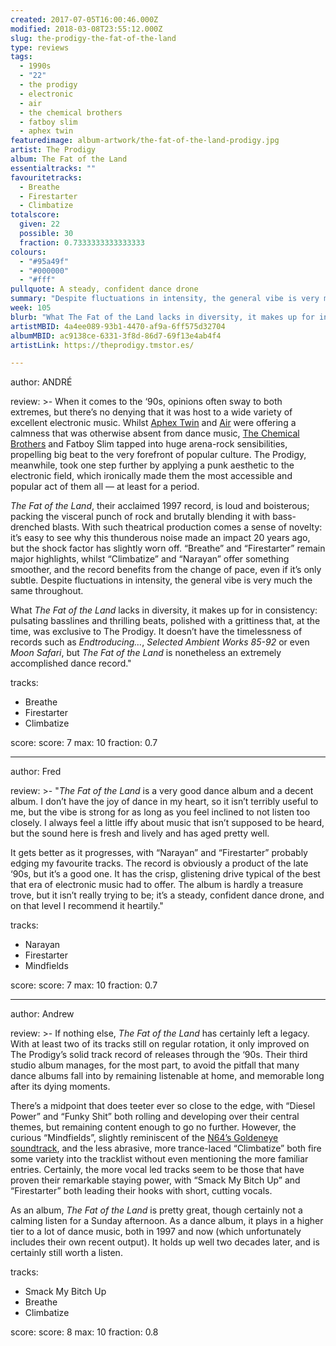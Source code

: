 ```yaml
---
created: 2017-07-05T16:00:46.000Z
modified: 2018-03-08T23:55:12.000Z
slug: the-prodigy-the-fat-of-the-land
type: reviews
tags:
  - 1990s
  - "22"
  - the prodigy
  - electronic
  - air
  - the chemical brothers
  - fatboy slim
  - aphex twin
featuredimage: album-artwork/the-fat-of-the-land-prodigy.jpg
artist: The Prodigy
album: The Fat of the Land
essentialtracks: ""
favouritetracks:
  - Breathe
  - Firestarter
  - Climbatize
totalscore:
  given: 22
  possible: 30
  fraction: 0.7333333333333333
colours:
  - "#95a49f"
  - "#000000"
  - "#fff"
pullquote: A steady, confident dance drone
summary: "Despite fluctuations in intensity, the general vibe is very much the same throughout. What The Fat of the Land lacks in diversity, it makes up in consistency: pulsating basslines and thrilling beats, polished with a grittiness that, at the time, was exclusive to The Prodigy."
week: 105
blurb: "What The Fat of the Land lacks in diversity, it makes up for in consistency: pulsating basslines and thrilling beats, delivered with trademark Prodigy grit."
artistMBID: 4a4ee089-93b1-4470-af9a-6ff575d32704
albumMBID: ac9138ce-6331-3f8d-86d7-69f13e4ab4f4
artistLink: https://theprodigy.tmstor.es/

---
```


author: ANDRÉ

review: >-
  When it comes to the ‘90s, opinions often sway to both extremes, but there’s no denying that it was host to a wide variety of excellent electronic music. Whilst [Aphex Twin](/reviews/aphex-twin-richard-d-james-album/) and [Air](/reviews/air-moon-safari/) were offering a calmness that was otherwise absent from dance music, [The Chemical Brothers](/reviews/the-chemical-brothers-dig-your-own-hole/>) and Fatboy Slim tapped into huge arena-rock sensibilities, propelling big beat to the very forefront of popular culture. The Prodigy, meanwhile, took one step further by applying a punk aesthetic to the electronic field, which ironically made them the most accessible and popular act of them all — at least for a period. 
  
  *The Fat of the Land*, their acclaimed 1997 record, is loud and boisterous; packing the visceral punch of rock and brutally blending it with bass-drenched blasts. With such theatrical production comes a sense of novelty: it’s easy to see why this thunderous noise made an impact 20 years ago, but the shock factor has slightly worn off. “Breathe” and “Firestarter” remain major highlights, whilst “Climbatize” and “Narayan” offer something smoother, and the record benefits from the change of pace, even if it’s only subtle. Despite fluctuations in intensity, the general vibe is very much the same throughout. 
  
  What *The Fat of the Land* lacks in diversity, it makes up for in consistency: pulsating basslines and thrilling beats, polished with a grittiness that, at the time, was exclusive to The Prodigy. It doesn’t have the timelessness of records such as *Endtroducing…*, *Selected Ambient Works 85-92* or even *Moon Safari*, but *The Fat of the Land* is nonetheless an extremely accomplished dance record."

tracks:
  - Breathe
  - ­Firestarter
  - ­Climbatize

score:
  score: 7
  max: 10
  fraction: 0.7

---
author: Fred

review: >-
  "*The Fat of the Land* is a very good dance album and a decent album. I don’t have the joy of dance in my heart, so it isn’t terribly useful to me, but the vibe is strong for as long as you feel inclined to not listen too closely. I always feel a little iffy about music that isn’t supposed to be heard, but the sound here is fresh and lively and has aged pretty well. 
  
  It gets better as it progresses, with “Narayan” and “Firestarter” probably edging my favourite tracks. The record is obviously a product of the late ‘90s, but it’s a good one. It has the crisp, glistening drive typical of the best that era of electronic music had to offer. The album is hardly a treasure trove, but it isn’t really trying to be; it’s a steady, confident dance drone, and on that level I recommend it heartily."

tracks:
  - Narayan
  - ­Firestarter
  - ­Mindfields

score:
  score: 7
  max: 10
  fraction: 0.7

---
author: Andrew

review: >-
  If nothing else, *The Fat of the Land* has certainly left a legacy. With at least two of its tracks still on regular rotation, it only improved on The Prodigy’s solid track record of releases through the ‘90s. Their third studio album manages, for the most part, to avoid the pitfall that many dance albums fall into by remaining listenable at home, and memorable long after its dying moments. 
  
  There’s a midpoint that does teeter ever so close to the edge, with “Diesel Power” and “Funky Shit” both rolling and developing over their central themes, but remaining content enough to go no further. However, the curious “Mindfields”, slightly reminiscent of the [N64’s Goldeneye soundtrack](https://www.youtube.com/watch?v=bCgLK2KxI9I), and the less abrasive, more trance-laced “Climbatize” both fire some variety into the tracklist without even mentioning the more familiar entries. Certainly, the more vocal led tracks seem to be those that have proven their remarkable staying power, with “Smack My Bitch Up” and “Firestarter” both leading their hooks with short, cutting vocals. 
  
  As an album, *The Fat of the Land* is pretty great, though certainly not a calming listen for a Sunday afternoon. As a dance album, it plays in a higher tier to a lot of dance music, both in 1997 and now (which unfortunately includes their own recent output). It holds up well two decades later, and is certainly still worth a listen.

tracks:
  - Smack My Bitch Up
  - ­Breathe
  - ­Climbatize

score:
  score: 8
  max: 10
  fraction: 0.8
